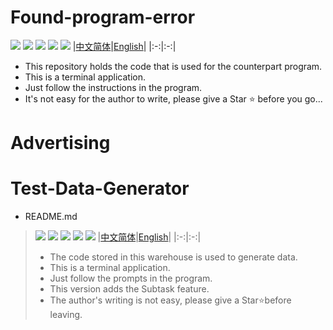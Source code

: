 # Found-program-error
![](https://badges.toozhao.com/badges/01H7CK2N91YEDQZ9K06NPTSZDZ/green.svg)
![](http://img.shields.io/badge/by%20kimi-Found%20program%20error%20-brightgreen)
![](https://komarev.com/ghpvc/?username=zjx-kimi-Found-program-error&color=9513ed)
[![](http://img.shields.io/badge/Star-Ffd700)](https://github.com/zjx-kimi/Found-program-error/stargazers)
![](http://img.shields.io/badge/zjx--kimi-give%20me%20a%20star-blue?logo=github)
|[中文简体](https://github.com/zjx-kimi/Found-program-error/tree/zh-cn-1.0)|[English](https://github.com/zjx-kimi/Found-program-error/tree/en-1.0)|
|:-:|:-:|
- This repository holds the code that is used for the counterpart program.
- This is a terminal application.
- Just follow the instructions in the program.
- It's not easy for the author to write, please give a Star ⭐ before you go...
# Advertising
# Test-Data-Generator
- README.md
>![](https://badges.toozhao.com/badges/01H7CJY76PRBY7Y5ETD89S0HQP/green.svg)
>![](http://img.shields.io/badge/by%20kimi-Test%20Data%20Generator-brightgreen)
>![](https://komarev.com/ghpvc/?username=zjx-kimi-Test-Data-Generator&color=9513ed)
>[![](http://img.shields.io/badge/Star-Ffd700)](https://github.com/zjx-kimi/Test-Data-Generator/stargazers)
>![](http://img.shields.io/badge/zjx--kimi-give%20me%20a%20star-blue?logo=github)
>|[中文简体](https://github.com/zjx-kimi/Test-Data-Generator/tree/zh-cn-3.1)|[English](https://github.com/zjx-kimi/Test-Data-Generator/tree/en-3.1)|
>|:-:|:-:|
>- The code stored in this warehouse is used to generate data.
>- This is a terminal application.
>- Just follow the prompts in the program.
>- This version adds the Subtask feature.
>- The author's writing is not easy, please give a Star⭐before leaving.
